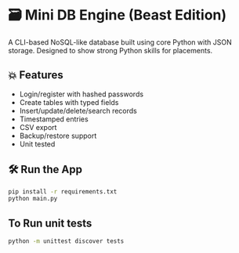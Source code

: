 # 🗃️ Mini DB Engine (Beast Edition)

A CLI-based NoSQL-like database built using core Python with JSON storage. Designed to show strong Python skills for placements.

## 💥 Features

- Login/register with hashed passwords
- Create tables with typed fields
- Insert/update/delete/search records
- Timestamped entries
- CSV export
- Backup/restore support
- Unit tested

## 🛠 Run the App

```bash
pip install -r requirements.txt
python main.py
```

## To Run unit tests

```bash
python -m unittest discover tests
```